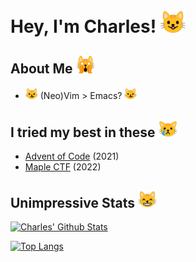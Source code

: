 # Hey, I'm Charles! <img src="https://raw.githubusercontent.com/chsyan/chsyan/main/assets/cat-grin.png" width="40px"> 


## About Me <img src="https://raw.githubusercontent.com/chsyan/chsyan/main/assets/cat-weary.png" width="30px"> 
- <img src="https://raw.githubusercontent.com/chsyan/chsyan/main/assets/cat-wry.png" width="20px"> (Neo)Vim > Emacs? <img src="https://raw.githubusercontent.com/chsyan/chsyan/main/assets/cat-wry.png" width="20px">

## I tried my best in these <img src="https://raw.githubusercontent.com/chsyan/chsyan/main/assets/cat-cry.png" width="30px">
- [Advent of Code](https://adventofcode.com/) (2021)
- [Maple CTF](https://ctf.maplebacon.org/) (2022)

## Unimpressive Stats <img src="https://raw.githubusercontent.com/chsyan/chsyan/main/assets/cat-grin-smile-eyes.png" width="30px">

[![Charles' Github Stats](https://github-readme-stats.vercel.app/api?username=chsyan&show_icons=true&hide=contribs&theme=tokyonight)](https://github.com/chsyan)

[![Top Langs](https://github-readme-stats.vercel.app/api/top-langs/?username=chsyan&layout=compact&langs_count=10&hide=Processing&theme=tokyonight)](https://github.com/chsyan)
